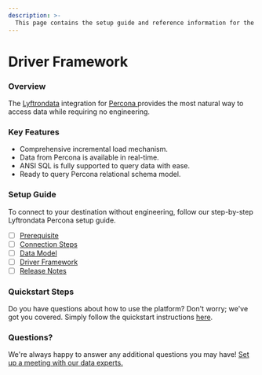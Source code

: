 ```yaml
---
description: >-
  This page contains the setup guide and reference information for the Percona source connector.
---
```


# Driver Framework

### Overview

The [Lyftrondata](https://www.lyftrondata.com/) integration for [Percona](https://www.lyftrondata.com/integration/percona/)[ ](https://www.lyftrondata.com/integration/percona/)provides the most natural way to access data while requiring no engineering.

### Key Features

* Comprehensive incremental load mechanism.
* Data from Percona is available in real-time.&#x20;
* ANSI SQL is fully supported to query data with ease.
* Ready to query Percona relational schema model.

### Setup Guide

To connect to your destination without engineering, follow our step-by-step Lyftrondata Percona setup guide.

* [ ] [Prerequisite](../../technology-analytics/percona/prerequisite.md)
* [ ] [Connection Steps](../../technology-analytics/percona/connection-steps.md)
* [ ] [Data Model](../../technology-analytics/percona/data-model/)
* [ ] [Driver Framework](../../technology-analytics/percona/driver-framework/)
* [ ] [Release Notes](../../technology-analytics/percona/release-notes.md)

### Quickstart Steps

Do you have questions about how to use the platform? Don't worry; we've got you covered. Simply follow the quickstart instructions [here](../../../quickstart-steps.md).

### Questions? <a href="#questions" id="questions"></a>

We're always happy to answer any additional questions you may have! [Set up a meeting with our data experts.](https://www.lyftrondata.com/book-a-meeting/)


